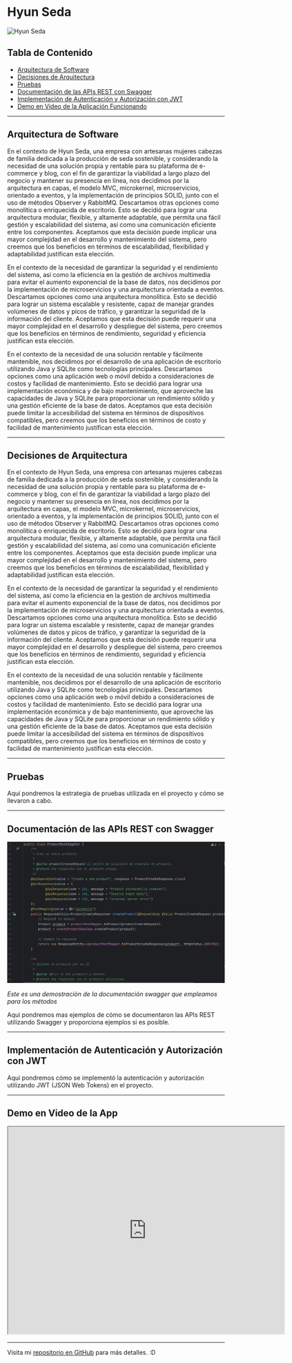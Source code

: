 # Hyun Seda

![Hyun Seda](https://hyun.com.co/icons/android-chrome-192x192.png)

## Tabla de Contenido

- [Arquitectura de Software](#arquitectura-de-software)
- [Decisiones de Arquitectura](#decisiones-de-arquitectura)
- [Pruebas](#pruebas)
- [Documentación de las APIs REST con Swagger](#documentación-de-las-apis-rest-con-swagger)
- [Implementación de Autenticación y Autorización con JWT](#implementación-de-autenticación-y-autorización-con-jwt)
- [Demo en Video de la Aplicación Funcionando](#demo-en-video-de-la-aplicación-funcionando)

---

## Arquitectura de Software

En el contexto de Hyun Seda, una empresa con artesanas mujeres cabezas de familia dedicada a la producción de seda sostenible, y considerando la necesidad de una solución propia y rentable para su plataforma de e-commerce y blog, con el fin de garantizar la viabilidad a largo plazo del negocio y mantener su presencia en línea, nos decidimos por la arquitectura en capas, el modelo MVC, microkernel, microservicios, orientado a eventos, y la implementación de principios SOLID, junto con el uso de métodos Observer y RabbitMQ. Descartamos otras opciones como monolítica o enriquecida de escritorio. Esto se decidió para lograr una arquitectura modular, flexible, y altamente adaptable, que permita una fácil gestión y escalabilidad del sistema, así como una comunicación eficiente entre los componentes. Aceptamos que esta decisión puede implicar una mayor complejidad en el desarrollo y mantenimiento del sistema, pero creemos que los beneficios en términos de escalabilidad, flexibilidad y adaptabilidad justifican esta elección.

En el contexto de la necesidad de garantizar la seguridad y el rendimiento del sistema, así como la eficiencia en la gestión de archivos multimedia para evitar el aumento exponencial de la base de datos, nos decidimos por la implementación de microservicios y una arquitectura orientada a eventos. Descartamos opciones como una arquitectura monolítica. Esto se decidió para lograr un sistema escalable y resistente, capaz de manejar grandes volúmenes de datos y picos de tráfico, y garantizar la seguridad de la información del cliente. Aceptamos que esta decisión puede requerir una mayor complejidad en el desarrollo y despliegue del sistema, pero creemos que los beneficios en términos de rendimiento, seguridad y eficiencia justifican esta elección.

En el contexto de la necesidad de una solución rentable y fácilmente mantenible, nos decidimos por el desarrollo de una aplicación de escritorio utilizando Java y SQLite como tecnologías principales. Descartamos opciones como una aplicación web o móvil debido a consideraciones de costos y facilidad de mantenimiento. Esto se decidió para lograr una implementación económica y de bajo mantenimiento, que aproveche las capacidades de Java y SQLite para proporcionar un rendimiento sólido y una gestión eficiente de la base de datos. Aceptamos que esta decisión puede limitar la accesibilidad del sistema en términos de dispositivos compatibles, pero creemos que los beneficios en términos de costo y facilidad de mantenimiento justifican esta elección.

---

## Decisiones de Arquitectura

En el contexto de Hyun Seda, una empresa con artesanas mujeres cabezas de familia dedicada a la producción de seda sostenible, y considerando la necesidad de una solución propia y rentable para su plataforma de e-commerce y blog, con el fin de garantizar la viabilidad a largo plazo del negocio y mantener su presencia en línea, nos decidimos por la arquitectura en capas, el modelo MVC, microkernel, microservicios, orientado a eventos, y la implementación de principios SOLID, junto con el uso de métodos Observer y RabbitMQ. Descartamos otras opciones como monolítica o enriquecida de escritorio. Esto se decidió para lograr una arquitectura modular, flexible, y altamente adaptable, que permita una fácil gestión y escalabilidad del sistema, así como una comunicación eficiente entre los componentes. Aceptamos que esta decisión puede implicar una mayor complejidad en el desarrollo y mantenimiento del sistema, pero creemos que los beneficios en términos de escalabilidad, flexibilidad y adaptabilidad justifican esta elección.

En el contexto de la necesidad de garantizar la seguridad y el rendimiento del sistema, así como la eficiencia en la gestión de archivos multimedia para evitar el aumento exponencial de la base de datos, nos decidimos por la implementación de microservicios y una arquitectura orientada a eventos. Descartamos opciones como una arquitectura monolítica. Esto se decidió para lograr un sistema escalable y resistente, capaz de manejar grandes volúmenes de datos y picos de tráfico, y garantizar la seguridad de la información del cliente. Aceptamos que esta decisión puede requerir una mayor complejidad en el desarrollo y despliegue del sistema, pero creemos que los beneficios en términos de rendimiento, seguridad y eficiencia justifican esta elección.

En el contexto de la necesidad de una solución rentable y fácilmente mantenible, nos decidimos por el desarrollo de una aplicación de escritorio utilizando Java y SQLite como tecnologías principales. Descartamos opciones como una aplicación web o móvil debido a consideraciones de costos y facilidad de mantenimiento. Esto se decidió para lograr una implementación económica y de bajo mantenimiento, que aproveche las capacidades de Java y SQLite para proporcionar un rendimiento sólido y una gestión eficiente de la base de datos. Aceptamos que esta decisión puede limitar la accesibilidad del sistema en términos de dispositivos compatibles, pero creemos que los beneficios en términos de costo y facilidad de mantenimiento justifican esta elección.

---

## Pruebas

Aqui pondremos la estrategia de pruebas utilizada en el proyecto y cómo se llevaron a cabo.

---

## Documentación de las APIs REST con Swagger

![Software Swagger Doc](https://github.com/MCarvajalR/Proyecto-Hyun-Seda/blob/master/SwaggerDoc.png)

*Este es una demostración de la documentación swagger que empleamos para los métodos*

Aqui pondremos mas ejemplos de cómo se documentaron las APIs REST utilizando Swagger y proporciona ejemplos si es posible.

---

## Implementación de Autenticación y Autorización con JWT

Aqui pondremos cómo se implementó la autenticación y autorización utilizando JWT (JSON Web Tokens) en el proyecto.

---

## Demo en Video de la App
<iframe src="https://drive.google.com/file/d/18BXmd5F5iKFX5ngxPZEVmpN5aBaBZpqY/preview" width="640" height="480" allow="autoplay"></iframe>

---

Visita mi [repositorio en GitHub](https://github.com/MCarvajalR/Proyecto-Hyun-Seda) para más detalles. :D
